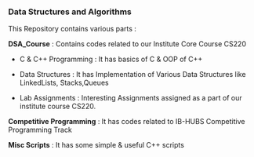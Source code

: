 ### Data Structures and Algorithms

This Repository contains various parts :

**DSA_Course** : Contains codes related to our Institute Core Course CS220  

  - C & C++ Programming : It has basics of C & OOP of C++

  - Data Structures : It has Implementation of Various Data Structures like LinkedLists, Stacks,Queues

  - Lab Assignments : Interesting Assignments assigned as a part of our institute course CS220.

**Competitive Programming** : It has codes related to IB-HUBS Competitive Programming Track

**Misc Scripts** : It has some simple & useful C++ scripts

